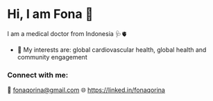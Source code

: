 # Hi, I am Fona :wave: 
I am a medical doctor from Indonesia 🩺🫀

* 🧠 My interests are: global cardiovascular health, global health and community engagement 
### Connect with me:
📧 fonaqorina@gmail.com
🌐 https://linked.in/fonaqorina
